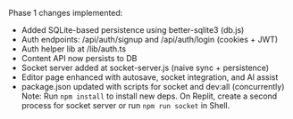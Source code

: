 Phase 1 changes implemented:
- Added SQLite-based persistence using better-sqlite3 (db.js)
- Auth endpoints: /api/auth/signup and /api/auth/login (cookies + JWT)
- Auth helper lib at /lib/auth.ts
- Content API now persists to DB
- Socket server added at socket-server.js (naive sync + persistence)
- Editor page enhanced with autosave, socket integration, and AI assist
- package.json updated with scripts for socket and dev:all (concurrently)
Note: Run `npm install` to install new deps. On Replit, create a second process for socket server or run `npm run socket` in Shell.
